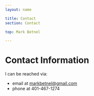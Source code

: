```yaml
---
layout: name

title: Contact
section: Contact

top: Mark Betnel

---
```


Contact Information
========

I can be reached via:
+ email at markbetnel@gmail.com
+ phone at 401-467-1274

[bu]: http://buphy.bu.edu
[mudd]: http://www.hmc.edu
[sfsu]: http://www.sfsu.edu
[uri]: http://www.uri.edu